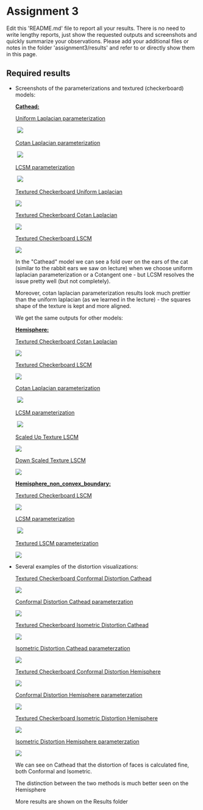 # Assignment 3

Edit this 'README.md' file to report all your results. There is no need to write lengthy reports, just show the requested outputs and screenshots and quickly summarize your observations. Please add your additional files or notes in the folder 'assignment3/results' and refer to or directly show them in this page.

## Required results

* Screenshots of the parameterizations and textured (checkerboard) models:

  **<u>Cathead:</u>** 

  <u>Uniform Laplacian parameterization</u>

  ​	![](https://github.com/HaifaGraphicsCourses/geometryprocessing2021-sagigvili/blob/master/assignment3/results/uv_cathead_uniform.png?raw=true)

  <u>Cotan Laplacian parameterization</u>

  ​     ![](https://github.com/HaifaGraphicsCourses/geometryprocessing2021-sagigvili/blob/master/assignment3/results/uv_cathead_cotangent.png?raw=true)

  <u>LCSM parameterization</u>

  ​     ![](https://github.com/HaifaGraphicsCourses/geometryprocessing2021-sagigvili/blob/master/assignment3/results/uv_cathead_LSCM.png?raw=true)

  <u>Textured Checkerboard Uniform Laplacian</u>

  ![](https://github.com/HaifaGraphicsCourses/geometryprocessing2021-sagigvili/blob/master/assignment3/results/textured_cathead_uniform.png?raw=true)

  <u>Textured Checkerboard Cotan Laplacian</u>

  ![](https://github.com/HaifaGraphicsCourses/geometryprocessing2021-sagigvili/blob/master/assignment3/results/textured_cathead_cotan.png?raw=true)

  <u>Textured Checkerboard LSCM</u>

  ![](https://github.com/HaifaGraphicsCourses/geometryprocessing2021-sagigvili/blob/master/assignment3/results/textured_cathead_LSCM.png?raw=true)

  In the "Cathead" model we can see a fold over on the ears of the cat (similar to the rabbit ears we saw on lecture) when we choose uniform laplacian parameterization or a Cotangent one - but LCSM resolves the issue pretty well (but not completely).

  Moreover, cotan laplacian parameterization results look much prettier than the uniform laplacian (as we learned in the lecture) - the squares shape of the texture is kept and more aligned.

  We get the same outputs for other models:

  **<u>Hemisphere:</u>**

  <u>Textured Checkerboard Cotan Laplacian</u>

  ![](https://github.com/HaifaGraphicsCourses/geometryprocessing2021-sagigvili/blob/master/assignment3/results/textured_hemisphere_cotan.png?raw=true)

  <u>Textured Checkerboard LSCM</u>

  ![](https://github.com/HaifaGraphicsCourses/geometryprocessing2021-sagigvili/blob/master/assignment3/results/textured_hemisphere_LSCM.png?raw=true)

  <u>Cotan Laplacian parameterization</u>

  ​     ![](https://github.com/HaifaGraphicsCourses/geometryprocessing2021-sagigvili/blob/master/assignment3/results/uv_hemisphere_cotangent.png?raw=true)

  <u>LCSM parameterization</u>

  ​     ![](https://github.com/HaifaGraphicsCourses/geometryprocessing2021-sagigvili/blob/master/assignment3/results/uv_hemisphere_LSCM.png?raw=true)

  <u>Scaled Up Texture LSCM</u>

  ![](https://github.com/HaifaGraphicsCourses/geometryprocessing2021-sagigvili/blob/master/assignment3/results/textured_hemisphere_LSCM_scaled.png?raw=true)

  <u>Down Scaled Texture LSCM</u>

  ![](https://github.com/HaifaGraphicsCourses/geometryprocessing2021-sagigvili/blob/master/assignment3/results/textured_hemisphere_LSCM_scaled2.png?raw=true)

  **<u>Hemisphere_non_convex_boundary:</u>**

  <u>Textured Checkerboard LSCM</u>

  ![](https://github.com/HaifaGraphicsCourses/geometryprocessing2021-sagigvili/blob/master/assignment3/results/textured_hemisphere_non_convex_boundary_LCSM.png?raw=true)

  <u>LCSM parameterization</u>

  ​     ![](https://github.com/HaifaGraphicsCourses/geometryprocessing2021-sagigvili/blob/master/assignment3/results/uv_hemisphere_non_convex_boundary_LCSM.png?raw=true)

  <u>Textured LSCM parameterization</u>

  ![](https://github.com/HaifaGraphicsCourses/geometryprocessing2021-sagigvili/blob/master/assignment3/results/textured_uv_hemisphere_non_convex_boundary.png?raw=true)

* Several examples of the distortion visualizations:

  <u>Textured Checkerboard Conformal Distortion Cathead</u>
  
  ![](https://github.com/HaifaGraphicsCourses/geometryprocessing2021-sagigvili/blob/master/assignment3/results/textured_cathead_distortion_angle.png?raw=true)
  
  <u>Conformal Distortion Cathead parameterzation</u>
  
  ![](https://github.com/HaifaGraphicsCourses/geometryprocessing2021-sagigvili/blob/master/assignment3/results/uv_cathead_distortion_angle.png?raw=true)
  
  <u>Textured Checkerboard Isometric Distortion Cathead</u>
  
  ![](https://github.com/HaifaGraphicsCourses/geometryprocessing2021-sagigvili/blob/master/assignment3/results/textured_cathead_distortion_edge.png?raw=true)
  
  <u>Isometric Distortion Cathead parameterzation</u>
  
  ![](https://github.com/HaifaGraphicsCourses/geometryprocessing2021-sagigvili/blob/master/assignment3/results/uv_cathead_distortion_edge.png?raw=true)
  
  <u>Textured Checkerboard Conformal Distortion Hemisphere </u>
  
  ![](https://github.com/HaifaGraphicsCourses/geometryprocessing2021-sagigvili/blob/master/assignment3/results/textured_hemisphere_distortion_angle.png?raw=true)
  
  <u>Conformal Distortion Hemisphere parameterzation</u>
  
  ![](https://github.com/HaifaGraphicsCourses/geometryprocessing2021-sagigvili/blob/master/assignment3/results/uv_hemisphere_distortion_angle.png?raw=true)
  
  <u>Textured Checkerboard Isometric Distortion Hemisphere </u>
  
  ![](https://github.com/HaifaGraphicsCourses/geometryprocessing2021-sagigvili/blob/master/assignment3/results/textured_hemisphere_distortion_edge.png?raw=true)
  
  <u>Isometric Distortion Hemisphere parameterzation</u>
  
  ![](https://github.com/HaifaGraphicsCourses/geometryprocessing2021-sagigvili/blob/master/assignment3/results/uv_hemisphere_distortion_edge.png?raw=true)
  
  We can see on Cathead that the distortion of faces is calculated fine, both Conformal and Isometric.
  
  The distinction between the two methods is much better seen on the Hemisphere
  
  More results are shown on the Results folder